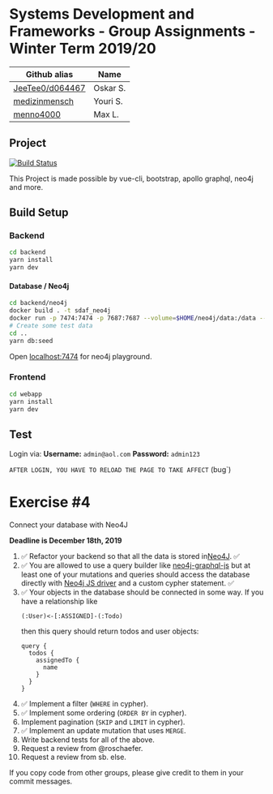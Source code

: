 # Systems Development and Frameworks - Group Assignments - Winter Term 2019/20

| Github alias                                       | Name     |
| -------------------------------------------------- | -------- |
| [JeeTee0/d064467](https://github.com/JeeTee0)      | Oskar S. |
| [medizinmensch](https://github.com/medizinmensch/) | Youri S. |
| [menno4000](https://github.com/menno4000)          | Max L.   |

## Project

[![Build Status](https://travis-ci.com/medizinmensch/Systems-Development-and-Frameworks.svg?branch=setup-travis)](https://travis-ci.com/medizinmensch/Systems-Development-and-Frameworks)

This Project is made possible by vue-cli, bootstrap, apollo graphql, neo4j and more.


## Build Setup

### Backend
```bash
cd backend
yarn install
yarn dev
```

#### Database / Neo4j
```bash
cd backend/neo4j
docker build . -t sdaf_neo4j
docker run -p 7474:7474 -p 7687:7687 --volume=$HOME/neo4j/data:/data --volume=$HOME/neo4j/logs:/logs --env=NEO4J_dbms_memory_pagecache_size=4G --env NEO4J_AUTH=neo4j/wordpass -d --name sdaf_neo4j sdaf_neo4j
# Create some test data
cd ..
yarn db:seed
```

Open [localhost:7474](http://localhost:7474/browser/) for neo4j playground.

### Frontend
```bash
cd webapp
yarn install
yarn dev
```

## Test

Login via:
**Username:** `admin@aol.com`
**Password:** `admin123`

`AFTER LOGIN, YOU HAVE TO RELOAD THE PAGE TO TAKE AFFECT` (bug`)




# Exercise \#4

Connect your database with Neo4J

**Deadline is December 18th, 2019**

1. ✅ Refactor your backend so that all the data is stored in[Neo4J](https://neo4j.com/). ✅
2. ✅ You are allowed to use a query builder like [neo4j-graphql-js](https://github.com/neo4j-graphql/neo4j-graphql-js)
   but at least one of your mutations and queries should access the database
   directly with [Neo4j JS driver](https://github.com/neo4j/neo4j-javascript-driver)
   and a custom cypher statement. ✅
3. ✅ Your objects in the database should be connected in some way. If you have a
   relationship like
   ```
   (:User)<-[:ASSIGNED]-(:Todo)
   ```
   then this query should return todos and user objects:
   ```gql
   query {
     todos {
       assignedTo {
         name
       }
     }
   }
   ```
4. ✅ Implement a filter (`WHERE` in cypher).
5. ✅ Implement some ordering (`ORDER BY` in cypher).
6. Implement pagination (`SKIP` and `LIMIT` in cypher).
7. ✅ Implement an update mutation that uses `MERGE`.
8. Write backend tests for all of the above.
9. Request a review from @roschaefer.
10. Request a review from sb. else.

If you copy code from other groups, please give credit to them in your commit
messages.
